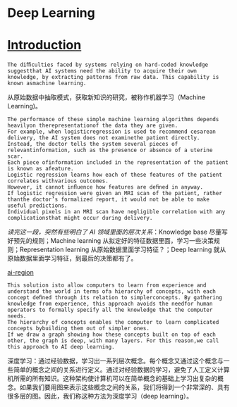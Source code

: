 # Deep Learning


# [Introduction](http://www.deeplearningbook.org/contents/intro.html)

```
The diﬃculties faced by systems relying on hard-coded knowledge suggestthat AI systems need the ability to acquire their own knowledge, by extracting patterns from raw data. This capability is known asmachine learning.
```
从原始数据中抽取模式，获取新知识的研究，被称作机器学习（Machine Learning)。



```
The performance of these simple machine learning algorithms depends heavilyon therepresentationof the data they are given. 
For example, when logisticregression is used to recommend cesarean delivery, the AI system does not examinethe patient directly. 
Instead, the doctor tells the system several pieces of relevantinformation, such as the presence or absence of a uterine scar. 
Each piece ofinformation included in the representation of the patient is known as afeature.
Logistic regression learns how each of these features of the patient correlates withvarious outcomes. 
However, it cannot inﬂuence how features are deﬁned in anyway. 
If logistic regression were given an MRI scan of the patient, rather thanthe doctor’s formalized report, it would not be able to make useful predictions.
Individual pixels in an MRI scan have negligible correlation with any complicationsthat might occur during delivery.
```

*读完这一段，突然有些明白了 AI 领域里面的层次关系*：Knowledge base 尽量写好预先的规则；Machine learning 从拟定好的特征数据里面，学习一些决策规则；Representation learning 从原始数据里面学习特征？；Deep learning 就从原始数据里面学习特征，到最后的决策都有了。

[ai-region](./ai-region.PNG)



```
This solution isto allow computers to learn from experience and understand the world in terms ofa hierarchy of concepts, with each concept deﬁned through its relation to simplerconcepts. By gathering knowledge from experience, this approach avoids the needfor human operators to formally specify all the knowledge that the computer needs.
The hierarchy of concepts enables the computer to learn complicated concepts bybuilding them out of simpler ones. 
If we draw a graph showing how these concepts built on top of each other, the graph is deep, with many layers. For this reason,we call this approach to AI deep learning.
```

深度学习：通过经验数据，学习出一系列层次概念。每个概念又通过这个概念与一些简单的概念之间的关系进行定义。通过对经验数据的学习，避免了人工定义计算机所需的所有知识。这种架构使计算机可以在简单概念的基础上学习出复杂的概念。如果我们要用图来表示这些概念之间的关系，我们将得到一个非常深的、具有很多层的图。因此，我们称这种方法为深度学习（deep learning）。

